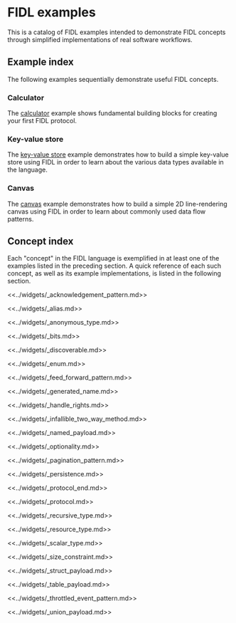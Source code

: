 # FIDL examples

This is a catalog of FIDL examples intended to demonstrate FIDL concepts through
simplified implementations of real software workflows.

## Example index

The following examples sequentially demonstrate useful FIDL concepts.

<!-- DO_NOT_REMOVE_COMMENT:examples (Why? See: /tools/fidl/scripts/canonical_example/README.md) -->

### Calculator

The [calculator][example_calculator] example shows fundamental building blocks
for creating your first FIDL protocol.

### Key-value store

The [key-value store][example_key_value_store] example demonstrates how to build
a simple key-value store using FIDL in order to learn about the various data
types available in the language.

### Canvas

The [canvas][example_canvas] example demonstrates how to build a simple 2D
line-rendering canvas using FIDL in order to learn about commonly used data flow
patterns.

<!-- /DO_NOT_REMOVE_COMMENT:examples (Why? See: /tools/fidl/scripts/canonical_example/README.md) -->

## Concept index

Each "concept" in the FIDL language is exemplified in at least one of the
examples listed in the preceding section. A quick reference of each such
concept, as well as its example implementations, is listed in the following
section.

<!-- DO_NOT_REMOVE_COMMENT:concepts (Why? See: /tools/fidl/scripts/canonical_example/README.md) -->

<<../widgets/_acknowledgement_pattern.md>>

<<../widgets/_alias.md>>

<<../widgets/_anonymous_type.md>>

<<../widgets/_bits.md>>

<<../widgets/_discoverable.md>>

<<../widgets/_enum.md>>

<<../widgets/_feed_forward_pattern.md>>

<<../widgets/_generated_name.md>>

<<../widgets/_handle_rights.md>>

<<../widgets/_infallible_two_way_method.md>>

<<../widgets/_named_payload.md>>

<<../widgets/_optionality.md>>

<<../widgets/_pagination_pattern.md>>

<<../widgets/_persistence.md>>

<<../widgets/_protocol_end.md>>

<<../widgets/_protocol.md>>

<<../widgets/_recursive_type.md>>

<<../widgets/_resource_type.md>>

<<../widgets/_scalar_type.md>>

<<../widgets/_size_constraint.md>>

<<../widgets/_struct_payload.md>>

<<../widgets/_table_payload.md>>

<<../widgets/_throttled_event_pattern.md>>

<<../widgets/_union_payload.md>>

<!-- /DO_NOT_REMOVE_COMMENT:concepts (Why? See: /tools/fidl/scripts/canonical_example/README.md) -->

[example_calculator]: calculator/README.md
[example_canvas]: canvas/README.md
[example_key_value_store]: key_value_store/README.md
